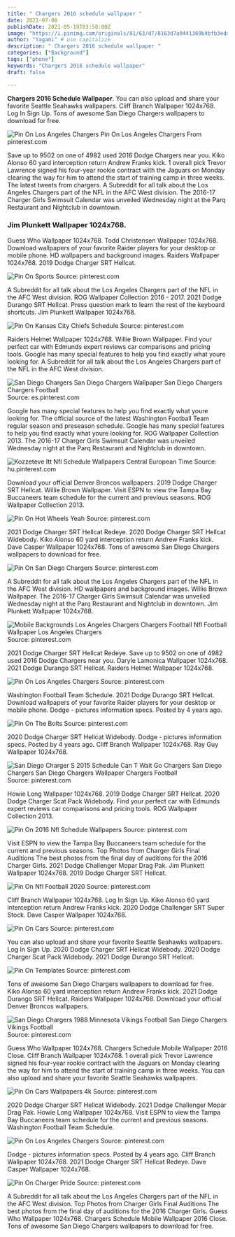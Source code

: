 ```yaml
---
title: " Chargers 2016 schedule wallpaper "
date: 2021-07-08
publishDate: 2021-05-19T03:58:00Z
image: "https://i.pinimg.com/originals/81/63/d7/8163d7a9441369b4bfb3edd94ff2ecf4.jpg"
author: "Yagami" # use capitalize
description: " Chargers 2016 schedule wallpaper "
categories: ["Background"]
tags: ["phone"]
keywords: "Chargers 2016 schedule wallpaper"
draft: false

---
```



**Chargers 2016 Schedule Wallpaper**. You can also upload and share your favorite Seattle Seahawks wallpapers. Cliff Branch Wallpaper 1024x768. Log In Sign Up. Tons of awesome San Diego Chargers wallpapers to download for free.

![Pin On Los Angeles Chargers](https://i.pinimg.com/originals/6c/b9/fe/6cb9fe8ef06cd7d83012c337410ad8ce.jpg "Pin On Los Angeles Chargers")
Pin On Los Angeles Chargers From pinterest.com


Save up to 9502 on one of 4982 used 2016 Dodge Chargers near you. Kiko Alonso 60 yard interception return Andrew Franks kick. 1 overall pick Trevor Lawrence signed his four-year rookie contract with the Jaguars on Monday clearing the way for him to attend the start of training camp in three weeks. The latest tweets from chargers. A Subreddit for all talk about the Los Angeles Chargers part of the NFL in the AFC West division. The 2016-17 Charger Girls Swimsuit Calendar was unveiled Wednesday night at the Parq Restaurant and Nightclub in downtown.

### Jim Plunkett Wallpaper 1024x768.

Guess Who Wallpaper 1024x768. Todd Christensen Wallpaper 1024x768. Download wallpapers of your favorite Raider players for your desktop or mobile phone. HD wallpapers and background images. Raiders Wallpaper 1024x768. 2019 Dodge Charger SRT Hellcat.


![Pin On Sports](https://i.pinimg.com/originals/67/9e/75/679e75423c520dd5c38d64ca087fa693.jpg "Pin On Sports")
Source: pinterest.com

A Subreddit for all talk about the Los Angeles Chargers part of the NFL in the AFC West division. ROG Wallpaper Collection 2016 - 2017. 2021 Dodge Durango SRT Hellcat. Press question mark to learn the rest of the keyboard shortcuts. Jim Plunkett Wallpaper 1024x768.

![Pin On Kansas City Chiefs Schedule](https://i.pinimg.com/originals/46/01/7b/46017b7be02a3a9a355986068e4effc3.jpg "Pin On Kansas City Chiefs Schedule")
Source: pinterest.com

Raiders Helmet Wallpaper 1024x768. Willie Brown Wallpaper. Find your perfect car with Edmunds expert reviews car comparisons and pricing tools. Google has many special features to help you find exactly what youre looking for. A Subreddit for all talk about the Los Angeles Chargers part of the NFL in the AFC West division.

![San Diego Chargers San Diego Chargers Wallpaper San Diego Chargers Chargers Football](https://i.pinimg.com/originals/01/bd/af/01bdaf6c87b47bbd839a376a0dfe99e2.jpg "San Diego Chargers San Diego Chargers Wallpaper San Diego Chargers Chargers Football")
Source: es.pinterest.com

Google has many special features to help you find exactly what youre looking for. The official source of the latest Washington Football Team regular season and preseason schedule. Google has many special features to help you find exactly what youre looking for. ROG Wallpaper Collection 2013. The 2016-17 Charger Girls Swimsuit Calendar was unveiled Wednesday night at the Parq Restaurant and Nightclub in downtown.

![Kozzeteve Itt Nfl Schedule Wallpapers Central European Time](https://i.pinimg.com/originals/39/bb/de/39bbde4eeb72e0a86d97ad6623f6b8d7.jpg "Kozzeteve Itt Nfl Schedule Wallpapers Central European Time")
Source: hu.pinterest.com

Download your official Denver Broncos wallpapers. 2019 Dodge Charger SRT Hellcat. Willie Brown Wallpaper. Visit ESPN to view the Tampa Bay Buccaneers team schedule for the current and previous seasons. ROG Wallpaper Collection 2013.

![Pin On Hot Wheels Yeah](https://i.pinimg.com/474x/c5/51/66/c551660b4c3478ed9ad732b7bddc84a2.jpg "Pin On Hot Wheels Yeah")
Source: pinterest.com

2021 Dodge Charger SRT Hellcat Redeye. 2020 Dodge Charger SRT Hellcat Widebody. Kiko Alonso 60 yard interception return Andrew Franks kick. Dave Casper Wallpaper 1024x768. Tons of awesome San Diego Chargers wallpapers to download for free.

![Pin On San Diego Chargers](https://i.pinimg.com/originals/cd/b2/4f/cdb24ff3bb1a78a659f593d9ebadc2e3.jpg "Pin On San Diego Chargers")
Source: pinterest.com

A Subreddit for all talk about the Los Angeles Chargers part of the NFL in the AFC West division. HD wallpapers and background images. Willie Brown Wallpaper. The 2016-17 Charger Girls Swimsuit Calendar was unveiled Wednesday night at the Parq Restaurant and Nightclub in downtown. Jim Plunkett Wallpaper 1024x768.

![Mobile Backgrounds Los Angeles Chargers Chargers Football Nfl Football Wallpaper Los Angeles Chargers](https://i.pinimg.com/originals/74/df/ad/74dfade069aafb222b4f8938039291a4.jpg "Mobile Backgrounds Los Angeles Chargers Chargers Football Nfl Football Wallpaper Los Angeles Chargers")
Source: pinterest.com

2021 Dodge Charger SRT Hellcat Redeye. Save up to 9502 on one of 4982 used 2016 Dodge Chargers near you. Daryle Lamonica Wallpaper 1024x768. 2021 Dodge Durango SRT Hellcat. Raiders Helmet Wallpaper 1024x768.

![Pin On Los Angeles Chargers](https://i.pinimg.com/736x/4b/26/1b/4b261beca4033c8b06db2f47d1f6c8e1.jpg "Pin On Los Angeles Chargers")
Source: pinterest.com

Washington Football Team Schedule. 2021 Dodge Durango SRT Hellcat. Download wallpapers of your favorite Raider players for your desktop or mobile phone. Dodge - pictures information specs. Posted by 4 years ago.

![Pin On The Bolts](https://i.pinimg.com/originals/06/03/94/0603940087267f7c41a10aac9cfdf5af.jpg "Pin On The Bolts")
Source: pinterest.com

2020 Dodge Charger SRT Hellcat Widebody. Dodge - pictures information specs. Posted by 4 years ago. Cliff Branch Wallpaper 1024x768. Ray Guy Wallpaper 1024x768.

![San Diego Charger S 2015 Schedule Can T Wait Go Chargers San Diego Chargers San Diego Chargers Wallpaper Chargers Football](https://i.pinimg.com/originals/14/d9/1e/14d91eec866c6cbf2a111c91f2551054.jpg "San Diego Charger S 2015 Schedule Can T Wait Go Chargers San Diego Chargers San Diego Chargers Wallpaper Chargers Football")
Source: pinterest.com

Howie Long Wallpaper 1024x768. 2019 Dodge Charger SRT Hellcat. 2020 Dodge Charger Scat Pack Widebody. Find your perfect car with Edmunds expert reviews car comparisons and pricing tools. ROG Wallpaper Collection 2013.

![Pin On 2016 Nfl Schedule Wallpapers](https://i.pinimg.com/originals/f9/bd/f3/f9bdf3c48eb415f27db377e88f7d8a82.jpg "Pin On 2016 Nfl Schedule Wallpapers")
Source: pinterest.com

Visit ESPN to view the Tampa Bay Buccaneers team schedule for the current and previous seasons. Top Photos from Charger Girls Final Auditions The best photos from the final day of auditions for the 2016 Charger Girls. 2021 Dodge Challenger Mopar Drag Pak. Jim Plunkett Wallpaper 1024x768. 2019 Dodge Charger SRT Hellcat.

![Pin On Nfl Football 2020](https://i.pinimg.com/originals/22/41/3d/22413dcb06b0c81dadaadd0f2758ef66.png "Pin On Nfl Football 2020")
Source: pinterest.com

Cliff Branch Wallpaper 1024x768. Log In Sign Up. Kiko Alonso 60 yard interception return Andrew Franks kick. 2020 Dodge Challenger SRT Super Stock. Dave Casper Wallpaper 1024x768.

![Pin On Cars](https://i.pinimg.com/originals/28/3e/ef/283eef5a5f903186e5ad031ae6068526.jpg "Pin On Cars")
Source: pinterest.com

You can also upload and share your favorite Seattle Seahawks wallpapers. Log In Sign Up. 2020 Dodge Charger SRT Hellcat Widebody. 2020 Dodge Charger Scat Pack Widebody. 2021 Dodge Durango SRT Hellcat.

![Pin On Templates](https://i.pinimg.com/originals/11/0e/fd/110efdfa67369488783dd72300e4bf06.jpg "Pin On Templates")
Source: pinterest.com

Tons of awesome San Diego Chargers wallpapers to download for free. Kiko Alonso 60 yard interception return Andrew Franks kick. 2021 Dodge Durango SRT Hellcat. Raiders Wallpaper 1024x768. Download your official Denver Broncos wallpapers.

![San Diego Chargers 1988 Minnesota Vikings Football San Diego Chargers Vikings Football](https://i.pinimg.com/originals/f4/9a/81/f49a81788f8280a85e4363451e77d1e5.png "San Diego Chargers 1988 Minnesota Vikings Football San Diego Chargers Vikings Football")
Source: pinterest.com

Guess Who Wallpaper 1024x768. Chargers Schedule Mobile Wallpaper 2016 Close. Cliff Branch Wallpaper 1024x768. 1 overall pick Trevor Lawrence signed his four-year rookie contract with the Jaguars on Monday clearing the way for him to attend the start of training camp in three weeks. You can also upload and share your favorite Seattle Seahawks wallpapers.

![Pin On Cars Wallpapers 4k](https://i.pinimg.com/736x/1a/51/81/1a5181279fe9cfc240bff40f9299cd60.jpg "Pin On Cars Wallpapers 4k")
Source: pinterest.com

2020 Dodge Charger SRT Hellcat Widebody. 2021 Dodge Challenger Mopar Drag Pak. Howie Long Wallpaper 1024x768. Visit ESPN to view the Tampa Bay Buccaneers team schedule for the current and previous seasons. Washington Football Team Schedule.

![Pin On Los Angeles Chargers](https://i.pinimg.com/originals/6c/b9/fe/6cb9fe8ef06cd7d83012c337410ad8ce.jpg "Pin On Los Angeles Chargers")
Source: pinterest.com

Dodge - pictures information specs. Posted by 4 years ago. Cliff Branch Wallpaper 1024x768. 2021 Dodge Charger SRT Hellcat Redeye. Dave Casper Wallpaper 1024x768.

![Pin On Charger Pride](https://i.pinimg.com/originals/81/63/d7/8163d7a9441369b4bfb3edd94ff2ecf4.jpg "Pin On Charger Pride")
Source: pinterest.com

A Subreddit for all talk about the Los Angeles Chargers part of the NFL in the AFC West division. Top Photos from Charger Girls Final Auditions The best photos from the final day of auditions for the 2016 Charger Girls. Guess Who Wallpaper 1024x768. Chargers Schedule Mobile Wallpaper 2016 Close. Tons of awesome San Diego Chargers wallpapers to download for free.

